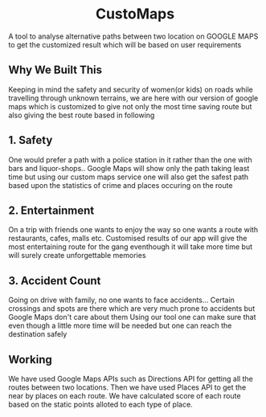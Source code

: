 <h1 align ="center">CustoMaps</h1>

A tool to analyse alternative paths between two location on GOOGLE MAPS to get the customized result which will be based on user requirements


## Why We Built This
Keeping in mind the safety and security of women(or kids) on roads while travelling through unknown terrains, we are here with our version of google maps which is customized to give not only the most time saving route but also giving the best route based in following

## 1. Safety
One would prefer a path with a police station in it rather than the one with bars and liquor-shops..
Google Maps will show only the path taking least time but using our custom maps service one will also get the safest path based upon the statistics of crime and places occuring on the route

## 2. Entertainment
On a trip with friends one wants to enjoy the way so one wants a route with restaurants, cafes, malls etc.
Customised results of our app will give the most entertaining route for the gang eventhough it will take more time but will surely create unforgettable memories

## 3. Accident Count
Going on drive with family, no one wants to face accidents...
Certain crossings and spots are there which are very much prone to accidents but Google Maps don't care about them
Using our tool one can make sure that even though a little more time will be needed but one can reach the destination safely

## Working
We have used Google Maps APIs such as Directions API for getting all the routes between two locations.
Then we have used Places API to get the near by places on each route.
We have calculated score of each route based on the static points alloted to each type of place.

  
  
 
  
